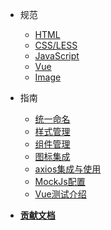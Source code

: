 - 规范
    - [HTML](guide/html)
    - [CSS/LESS](guide/less)
    - [JavaScript](guide/js)
    - [Vue](guide/vue)
    - [Image](guide/image)

- 指南
    - [统一命名](dev/naming)
    - [样式管理](dev/css)
    - [组件管理](dev/components)
    - [图标集成](dev/icon)
    - [axios集成与使用](dev/axios)
    - [MockJs配置](dev/mockjs)
    - [Vue测试介绍](dev/vue-test)

- [**贡献文档**](contribution)
